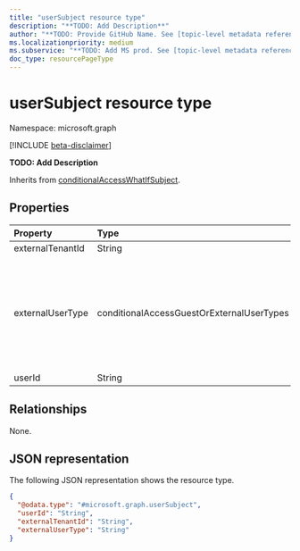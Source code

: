 ```yaml
---
title: "userSubject resource type"
description: "**TODO: Add Description**"
author: "**TODO: Provide GitHub Name. See [topic-level metadata reference](https://aka.ms/msgo?pagePath=Document-APIs/Guidelines/Metadata)**"
ms.localizationpriority: medium
ms.subservice: "**TODO: Add MS prod. See [topic-level metadata reference](https://aka.ms/msgo?pagePath=Document-APIs/Guidelines/Metadata)**"
doc_type: resourcePageType
---
```


# userSubject resource type

Namespace: microsoft.graph

[!INCLUDE [beta-disclaimer](../../includes/beta-disclaimer.md)]

**TODO: Add Description**


Inherits from [conditionalAccessWhatIfSubject](../resources/conditionalaccesswhatifsubject.md).

## Properties
|Property|Type|Description|
|:---|:---|:---|
|externalTenantId|String|**TODO: Add Description**|
|externalUserType|conditionalAccessGuestOrExternalUserTypes|**TODO: Add Description**.The possible values are: `none`, `internalGuest`, `b2bCollaborationGuest`, `b2bCollaborationMember`, `b2bDirectConnectUser`, `otherExternalUser`, `serviceProvider`, `unknownFutureValue`.|
|userId|String|**TODO: Add Description**|

## Relationships
None.

## JSON representation
The following JSON representation shows the resource type.
<!-- {
  "blockType": "resource",
  "@odata.type": "microsoft.graph.userSubject"
}
-->
``` json
{
  "@odata.type": "#microsoft.graph.userSubject",
  "userId": "String",
  "externalTenantId": "String",
  "externalUserType": "String"
}
```

